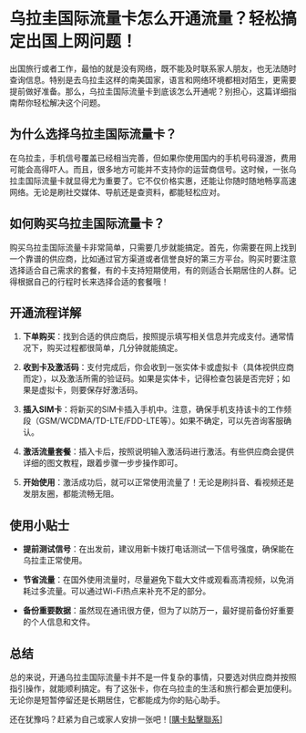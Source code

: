 # 乌拉圭国际流量卡怎么开通流量？轻松搞定出国上网问题！

出国旅行或者工作，最怕的就是没有网络，既不能及时联系家人朋友，也无法随时查询信息。特别是去乌拉圭这样的南美国家，语言和网络环境都相对陌生，更需要提前做好准备。那么，乌拉圭国际流量卡到底该怎么开通呢？别担心，这篇详细指南帮你轻松解决这个问题。

## 为什么选择乌拉圭国际流量卡？

在乌拉圭，手机信号覆盖已经相当完善，但如果你使用国内的手机号码漫游，费用可能会高得吓人。而且，很多地方可能并不支持你的运营商信号。这时候，一张乌拉圭国际流量卡就显得尤为重要了。它不仅价格实惠，还能让你随时随地畅享高速网络。无论是刷社交媒体、导航还是查资料，都能轻松应对。

## 如何购买乌拉圭国际流量卡？

购买乌拉圭国际流量卡非常简单，只需要几步就能搞定。首先，你需要在网上找到一个靠谱的供应商，比如通过官方渠道或者信誉良好的第三方平台。购买时要注意选择适合自己需求的套餐，有的卡支持短期使用，有的则适合长期居住的人群。记得根据自己的行程时长来选择合适的套餐哦！

## 开通流程详解

1. **下单购买**：找到合适的供应商后，按照提示填写相关信息并完成支付。通常情况下，购买过程都很简单，几分钟就能搞定。
   
2. **收到卡及激活码**：支付完成后，你会收到一张实体卡或虚拟卡（具体视供应商而定），以及激活所需的验证码。如果是实体卡，记得检查包装是否完好；如果是虚拟卡，则要保存好激活码。

3. **插入SIM卡**：将新买的SIM卡插入手机中。注意，确保手机支持该卡的工作频段（GSM/WCDMA/TD-LTE/FDD-LTE等）。如果不确定，可以先咨询客服确认。

4. **激活流量套餐**：插入卡后，按照说明输入激活码进行激活。有些供应商会提供详细的图文教程，跟着步骤一步步操作即可。

5. **开始使用**：激活成功后，就可以正常使用流量了！无论是刷抖音、看视频还是发朋友圈，都能流畅无阻。

## 使用小贴士

- **提前测试信号**：在出发前，建议用新卡拨打电话测试一下信号强度，确保能在乌拉圭正常使用。
  
- **节省流量**：在国外使用流量时，尽量避免下载大文件或观看高清视频，以免消耗过多流量。可以通过Wi-Fi热点来补充不足的部分。

- **备份重要数据**：虽然现在通讯很方便，但为了以防万一，最好提前备份好重要的个人信息和文件。

## 总结

总的来说，开通乌拉圭国际流量卡并不是一件复杂的事情，只要选对供应商并按照指引操作，就能顺利搞定。有了这张卡，你在乌拉圭的生活和旅行都会更加便利。无论你是短暂停留还是长期居住，它都能成为你的贴心助手。

还在犹豫吗？赶紧为自己或家人安排一张吧！[[購卡點擊聯系](https://t.me/s/SXDXQF)]